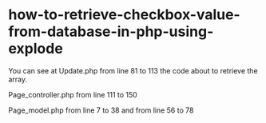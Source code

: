 # how-to-retrieve-checkbox-value-from-database-in-php-using-explode

You can see at Update.php from line 81 to 113 the code about to retrieve the array.

Page_controller.php from line 111 to 150

Page_model.php from line 7 to 38 and from line 56 to 78

